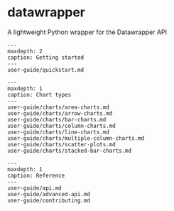 # datawrapper

A lightweight Python wrapper for the Datawrapper API

```{toctree}
---
maxdepth: 2
caption: Getting started
---
user-guide/quickstart.md
```

```{toctree}
---
maxdepth: 1
caption: Chart types
---
user-guide/charts/area-charts.md
user-guide/charts/arrow-charts.md
user-guide/charts/bar-charts.md
user-guide/charts/column-charts.md
user-guide/charts/line-charts.md
user-guide/charts/multiple-column-charts.md
user-guide/charts/scatter-plots.md
user-guide/charts/stacked-bar-charts.md
```

```{toctree}
---
maxdepth: 1
caption: Reference
---
user-guide/api.md
user-guide/advanced-api.md
user-guide/contributing.md
```
